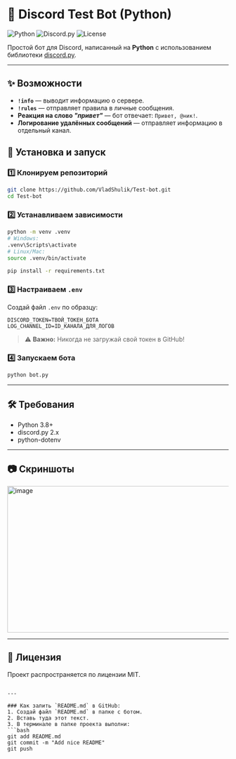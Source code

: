 


# 🤖 Discord Test Bot (Python)

![Python](https://img.shields.io/badge/Python-3.8%2B-blue?logo=python)
![Discord.py](https://img.shields.io/badge/discord.py-2.4.0-blueviolet?logo=discord&logoColor=white)
![License](https://img.shields.io/badge/license-MIT-green)

Простой бот для Discord, написанный на **Python** с использованием библиотеки [discord.py](https://discordpy.readthedocs.io/).

---

## ✨ Возможности
- **`!info`** — выводит информацию о сервере.
- **`!rules`** — отправляет правила в личные сообщения.
- **Реакция на слово _"привет"_** — бот отвечает: `Привет, @ник!`.
- **Логирование удалённых сообщений** — отправляет информацию в отдельный канал.



## 🚀 Установка и запуск

### 1️⃣ Клонируем репозиторий
```bash
git clone https://github.com/VladShulik/Test-bot.git
cd Test-bot
```

### 2️⃣ Устанавливаем зависимости

```bash
python -m venv .venv
# Windows:
.venv\Scripts\activate
# Linux/Mac:
source .venv/bin/activate

pip install -r requirements.txt
```

### 3️⃣ Настраиваем `.env`

Создай файл `.env` по образцу:

```env
DISCORD_TOKEN=ТВОЙ_ТОКЕН_БОТА
LOG_CHANNEL_ID=ID_КАНАЛА_ДЛЯ_ЛОГОВ
```

> ⚠ **Важно:** Никогда не загружай свой токен в GitHub!

### 4️⃣ Запускаем бота

```bash
python bot.py
```

---

## 🛠 Требования

* Python 3.8+
* discord.py 2.x
* python-dotenv

---

## 📷 Скриншоты

<img width="690" height="334" alt="image" src="https://github.com/user-attachments/assets/dbafdfbb-c8a5-419d-8812-056dc67c0bb7" />


---

## 📜 Лицензия

Проект распространяется по лицензии MIT.

````

---

### Как залить `README.md` в GitHub:
1. Создай файл `README.md` в папке с ботом.  
2. Вставь туда этот текст.  
3. В терминале в папке проекта выполни:
```bash
git add README.md
git commit -m "Add nice README"
git push
````
